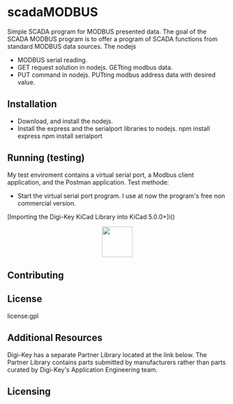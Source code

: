 
# scadaMODBUS 
Simple SCADA program for MODBUS presented data.
The goal of the SCADA MODBUS program is to offer a program of SCADA functions from standard MODBUS data sources. The nodejs 


- MODBUS serial reading.
- GET request solution in nodejs. GETting modbus data.
- PUT command in nodejs. PUTting modbus address data with desired value.

## Installation

- Download, and install the nodejs.
- Install the express and the serialport libraries to nodejs.
npm install express
npm install serialport

## Running (testing)
My test enviroment contains a virtual serial port, a Modbus client application, and the Postman application. 
Test methode:
- Start the virtual serial port program. I use at now the <a href="https://www.hhdsoftware.com/" target="_blank"></a> program's free non commercial version. 

[Importing the Digi-Key KiCad Library into KiCad 5.0.0+]i()

<p align="center">
  <a href="https://www.hhdsoftware.com/" target="_blank">
    <img src="" height="70px">
  </a>
</p>


## Contributing

## License

license:gpl

## Additional Resources
Digi-Key has a separate Partner Library located at the link below.  The Partner Library contains parts submitted by manufacturers rather than parts curated by Digi-Key's Application Engineering team.  

## Licensing





